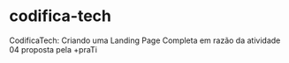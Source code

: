 # codifica-tech
CodificaTech: Criando uma Landing Page Completa em razão da atividade 04 proposta pela +praTi
